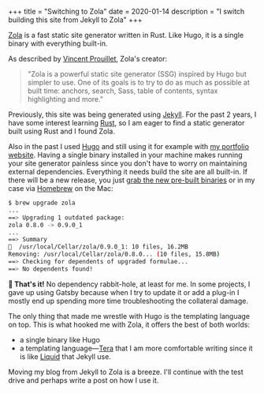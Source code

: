 
+++
title = "Switching to Zola"
date = 2020-01-14
description = "I switch building this site from Jekyll to Zola"
+++

[Zola](https://www.getzola.org/) is a fast static site generator written in Rust. Like Hugo, it is a single binary with everything built-in.

As described by [Vincent Prouillet](https://www.vincentprouillet.com), Zola's creator:
> "Zola is a powerful static site generator (SSG) inspired by Hugo but simpler to use. One of its goals is to try to do as much as possible at built time: anchors, search, Sass, table of contents, syntax highlighting and more."

Previously, this site was being generated using [Jekyll](https://jekyllrb.com/). For the past 2 years, I have some interest learning [Rust](https://www.rust-lang.org/), so I am eager to find a static generator built using Rust and I found Zola.

Also in the past I used [Hugo](https://gohugo.io/) and still using it for example with [my portfolio website](https://allanrey.es). Having a single binary installed in your machine makes running your site generator painless since you don't have to worry on maintaining external dependencies. Everything it needs build the site are all built-in. If there will be a new release, you just [grab the new pre-built binaries](https://www.getzola.org/documentation/getting-started/installation/) or in my case via [Homebrew](https://brew.sh/) on the Mac:

```bash
$ brew upgrade zola
...
==> Upgrading 1 outdated package:
zola 0.8.0 -> 0.9.0_1
...
==> Summary
🍺  /usr/local/Cellar/zola/0.9.0_1: 10 files, 16.2MB
Removing: /usr/local/Cellar/zola/0.8.0... (10 files, 15.8MB)
==> Checking for dependents of upgraded formulae...
==> No dependents found!
```
**🎉 That's it!** No dependency rabbit-hole, at least for me.
In some projects, I gave up using Gatsby because when I try to update it or add a plug-in I mostly end up spending more time troubleshooting the collateral damage.

The only thing that made me wrestle with Hugo is the templating language on top. This is what hooked me with Zola, it offers the best of both worlds:
- a single binary like Hugo
- a templating language—[Tera](https://tera.netlify.com/) that I am more comfortable writing since it is like [Liquid](https://shopify.github.io/liquid/) that Jekyll use.

Moving my blog from Jekyll to Zola is a breeze. I'll continue with the test drive and perhaps write a post on how I use it.
